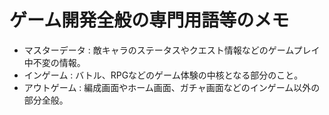 # ゲーム開発全般の専門用語等のメモ
- マスターデータ : 敵キャラのステータスやクエスト情報などのゲームプレイ中不変の情報。
- インゲーム : バトル、RPGなどのゲーム体験の中核となる部分のこと。
- アウトゲーム : 編成画面やホーム画面、ガチャ画面などのインゲーム以外の部分全般。